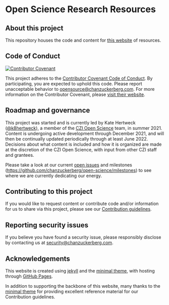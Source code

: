 # Open Science Research Resources

## About this project

This repository houses the code and content for [this website](https://chanzuckerberg.github.io/open-science/)
of resources.

## Code of Conduct

[![Contributor Covenant](https://img.shields.io/badge/Contributor%20Covenant-baaaa.svg)](CODE_OF_CONDUCT.md)

This project adheres to the [Contributor Covenant Code of Conduct](CODE_OF_CONDUCT.md).
By participating, you are expected to uphold this code.
Please report unacceptable behavior to <opensource@chanzuckerberg.com>.
For more information on the Contributor Covenant,
please [visit their website](https://www.contributor-covenant.org/).

## Roadmap and governance

This project was started and is currently led by Kate Hertweck ([@k8hertweck](https://github.com/k8hertweck)),
a member of the [CZI Open Science](https://chanzuckerberg.com/science/programs-resources/open-science) 
team, in summer 2021.
Content is undergoing active development through December 2021,
and will then be continually updated periodically through at least June 2022.
Decisions about what content is included and how it is organized are made 
at the discretion of the CZI Open Science,
with input from other CZI staff and grantees. 

Please take a look at our current [open issues](https://github.com/chanzuckerberg/open-science/issues)
and milestones (https://github.com/chanzuckerberg/open-science/milestones)
to see where we are currently dedicating our energy.

## Contributing to this project

If you would like to request content or contribute code and/or information for us to share via this project,
please see our [Contribution guidelines](/open-science/CONTRIBUTING).

## Reporting security issues

If you believe you have found a security issue,
please responsibly disclose by contacting us at <security@chanzuckerberg.com>.

## Acknowledgements

This website is created using [jekyll](https://jekyllrb.com/)
and the [minimal theme](https://github.com/pages-themes/minimal),
with hosting through [GitHub Pages](https://pages.github.com/).

In addition to supporting the backbone of this website,
many thanks to the [minimal theme](https://github.com/pages-themes/minimal)
for providing excellent reference material for our Contribution guidelines.
